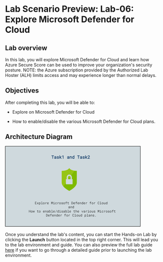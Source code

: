 # Lab Scenario Preview: Lab-06: Explore Microsoft Defender for Cloud

## Lab overview

In this lab, you will explore Microsoft Defender for Cloud and learn how Azure Secure Score can be used to improve your organization's security posture. NOTE: the Azure subscription provided by the Authorized Lab Hoster (ALH) limits access and may experience longer than normal delays.

## Objectives

After completing this lab, you will be able to:

- Explore on Microsoft Defender for Cloud

- How to enable/disable the various Microsoft Defender for Cloud plans.

## Architecture Diagram

![](../images/preview06.png)  

Once you understand the lab's content, you can start the Hands-on Lab by clicking the **Launch** button located in the top right corner. This will lead you to the lab environment and guide. You can also preview the full lab guide [here](https://experience.cloudlabs.ai/#/labguidepreview/ec73d9a2-5a04-4a92-8550-e5cdfecd4579) if you want to go through a detailed guide prior to launching the lab environment. 
